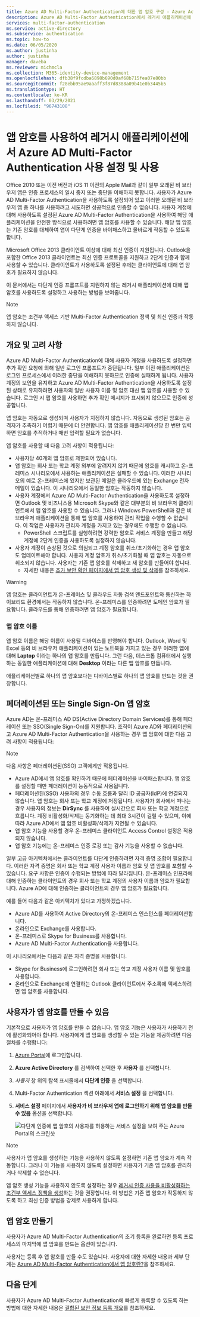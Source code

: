 ```yaml
---
title: Azure AD Multi-Factor Authentication에 대한 앱 암호 구성 - Azure Active Directory
description: Azure AD Multi-Factor Authentication에서 레거시 애플리케이션에 대한 앱 암호를 구성하고 사용하는 방법 알아보기
services: multi-factor-authentication
ms.service: active-directory
ms.subservice: authentication
ms.topic: how-to
ms.date: 06/05/2020
ms.author: justinha
author: justinha
manager: daveba
ms.reviewer: michmcla
ms.collection: M365-identity-device-management
ms.openlocfilehash: dfb38f9fcdba6898b690d0af68b715fea07e80bb
ms.sourcegitcommit: f28ebb95ae9aaaff3f87d8388a09b41e0b3445b5
ms.translationtype: HT
ms.contentlocale: ko-KR
ms.lasthandoff: 03/29/2021
ms.locfileid: "96743108"
---
```

# <a name="enable-and-use-azure-ad-multi-factor-authentication-with-legacy-applications-using-app-passwords"></a>앱 암호를 사용하여 레거시 애플리케이션에서 Azure AD Multi-Factor Authentication 사용 설정 및 사용

Office 2010 또는 이전 버전과 iOS 11 이전의 Apple Mail과 같이 일부 오래된 비 브라우저 앱은 인증 프로세스의 일시 중지 또는 중단을 이해하지 못합니다. 사용자가 Azure AD Multi-Factor Authentication을 사용하도록 설정되어 있고 이러한 오래된 비 브라우저 앱 중 하나를 사용하려고 시도하면 성공적으로 인증할 수 없습니다. 사용자 계정에 대해 사용하도록 설정된 Azure AD Multi-Factor Authentication을 사용하여 해당 애플리케이션을 안전한 방식으로 사용하려면 앱 암호를 사용할 수 있습니다. 해당 앱 암호는 기존 암호를 대체하여 앱이 다단계 인증을 바이패스하고 올바르게 작동할 수 있도록 합니다.

Microsoft Office 2013 클라이언트 이상에 대해 최신 인증이 지원됩니다. Outlook을 포함한 Office 2013 클라이언트는 최신 인증 프로토콜을 지원하고 2단계 인증과 함께 사용할 수 있습니다. 클라이언트가 사용하도록 설정된 후에는 클라이언트에 대해 앱 암호가 필요하지 않습니다.

이 문서에서는 다단계 인증 프롬프트를 지원하지 않는 레거시 애플리케이션에 대해 앱 암호를 사용하도록 설정하고 사용하는 방법을 보여줍니다.

>[!NOTE]
> 앱 암호는 조건부 액세스 기반 Multi-Factor Authentication 정책 및 최신 인증과 작동하지 않습니다.

## <a name="overview-and-considerations"></a>개요 및 고려 사항

Azure AD Multi-Factor Authentication에 대해 사용자 계정을 사용하도록 설정하면 추가 확인 요청에 의해 일반 로그인 프롬프트가 중단됩니다. 일부 이전 애플리케이션은 로그인 프로세스에서 이러한 중단을 이해하지 못하므로 인증에 실패하게 됩니다. 사용자 계정의 보안을 유지하고 Azure AD Multi-Factor Authentication을 사용하도록 설정된 상태로 유지하려면 사용자의 일반 사용자 이름 및 암호 대신 앱 암호를 사용할 수 있습니다. 로그인 시 앱 암호를 사용하면 추가 확인 메시지가 표시되지 않으므로 인증에 성공합니다.

앱 암호는 자동으로 생성되며 사용자가 지정하지 않습니다. 자동으로 생성된 암호는 공격자가 추측하기 어렵기 때문에 더 안전합니다. 앱 암호를 애플리케이션당 한 번만 입력하면 암호를 추적하거나 매번 입력할 필요가 없습니다.

앱 암호를 사용할 때 다음 고려 사항이 적용됩니다:

* 사용자당 40개의 앱 암호로 제한되어 있습니다.
* 앱 암호는 회사 또는 학교 계정 외부에 알려지지 않기 때문에 암호를 캐시하고 온-프레미스 시나리오에서 사용하는 애플리케이션은 실패할 수 있습니다. 이러한 시나리오의 예로 온-프레미스에 있지만 보관된 메일은 클라우드에 있는 Exchange 전자 메일이 있습니다. 이 시나리오에서 동일한 암호는 작동하지 않습니다.
* 사용자 계정에서 Azure AD Multi-Factor Authentication을 사용하도록 설정하면 Outlook 및 비즈니스용 Microsoft Skype와 같은 대부분의 비 브라우저 클라이언트에서 앱 암호를 사용할 수 있습니다. 그러나 Windows PowerShell과 같은 비 브라우저 애플리케이션을 통해 앱 암호를 사용하여 관리 작업을 수행할 수 없습니다. 이 작업은 사용자가 관리자 계정을 가지고 있는 경우에도 수행할 수 없습니다.
    * PowerShell 스크립트를 실행하려면 강력한 암호로 서비스 계정을 만들고 해당 계정에 2단계 인증을 사용하도록 설정하지 않습니다.
* 사용자 계정이 손상된 것으로 의심되고 계정 암호를 취소/초기화하는 경우 앱 암호도 업데이트해야 합니다. 사용자 계정 암호가 취소/초기화될 때 앱 암호는 자동으로 취소되지 않습니다. 사용자는 기존 앱 암호를 삭제하고 새 암호를 만들어야 합니다.
   * 자세한 내용은 [추가 보안 확인 페이지에서 앱 암호 생성 및 삭제](../user-help/multi-factor-authentication-end-user-app-passwords.md#create-and-delete-app-passwords-from-the-additional-security-verification-page)를 참조하세요.

>[!WARNING]
> 앱 암호는 클라이언트가 온-프레미스 및 클라우드 자동 검색 엔드포인트와 통신하는 하이브리드 환경에서는 작동하지 않습니다. 온-프레미스를 인증하려면 도메인 암호가 필요합니다. 클라우드를 통해 인증하려면 앱 암호가 필요합니다.

### <a name="app-password-names"></a>앱 암호 이름

앱 암호 이름은 해당 이름이 사용될 디바이스를 반영해야 합니다. Outlook, Word 및 Excel 등의 비 브라우저 애플리케이션이 있는 노트북을 가지고 있는 경우 이러한 앱에 대해 **Laptop** 이라는 하나의 앱 암호를 만듭니다. 그런 다음, 데스크톱 컴퓨터에서 실행하는 동일한 애플리케이션에 대해 **Desktop** 이라는 다른 앱 암호를 만듭니다.

애플리케이션별로 하나의 앱 암호보다는 디바이스별로 하나의 앱 암호를 만드는 것을 권장합니다.

## <a name="federated-or-single-sign-on-app-passwords"></a>페더레이션된 또는 Single Sign-On 앱 암호

Azure AD는 온-프레미스 AD DS(Active Directory Domain Services)를 통해 페더레이션 또는 SSO(Single Sign-On)를 지원합니다. 조직이 Azure AD와 페더레이션되고 Azure AD Multi-Factor Authentication을 사용하는 경우 앱 암호에 대한 다음 고려 사항이 적용됩니다:

>[!NOTE]
> 다음 사항은 페더레이션된(SSO) 고객에게만 적용됩니다.

* Azure AD에서 앱 암호를 확인하기 때문에 페더레이션을 바이패스합니다. 앱 암호를 설정할 때만 페더레이션이 능동적으로 사용됩니다.
* 페더레이션된(SSO) 사용자의 경우 수동 흐름과 달리 ID 공급자(IdP)에 연결되지 않습니다. 앱 암호는 회사 또는 학교 계정에 저장됩니다. 사용자가 회사에서 떠나는 경우 사용자의 정보는 **DirSync** 를 사용하여 실시간으로 회사 또는 학교 계정으로 흐릅니다. 계정 비활성화/삭제는 동기화하는 데 최대 3시간이 걸릴 수 있으며, 이에 따라 Azure AD에서 앱 암호 비활성화/삭제가 지연될 수 있습니다.
* 앱 암호 기능을 사용할 경우 온-프레미스 클라이언트 Access Control 설정은 적용되지 않습니다.
* 앱 암호 기능에는 온-프레미스 인증 로깅 또는 감사 기능을 사용할 수 없습니다.

일부 고급 아키텍처에서는 클라이언트를 다단계 인증하려면 자격 증명 조합이 필요합니다. 이러한 자격 증명은 회사 또는 학교 계정 사용자 이름과 암호 및 앱 암호를 포함할 수 있습니다. 요구 사항은 인증이 수행되는 방법에 따라 달라집니다. 온-프레미스 인프라에 대해 인증하는 클라이언트의 경우 회사 또는 학교 계정의 사용자 이름과 암호가 필요합니다. Azure AD에 대해 인증하는 클라이언트의 경우 앱 암호가 필요합니다.

예를 들어 다음과 같은 아키텍처가 있다고 가정하겠습니다.

* Azure AD를 사용하여 Active Directory의 온-프레미스 인스턴스를 페더레이션합니다.
* 온라인으로 Exchange를 사용합니다.
* 온-프레미스로 Skype for Business를 사용합니다.
* Azure AD Multi-Factor Authentication을 사용합니다.

이 시나리오에서는 다음과 같은 자격 증명을 사용합니다.

* Skype for Business에 로그인하려면 회사 또는 학교 계정 사용자 이름 및 암호를 사용합니다.
* 온라인으로 Exchange에 연결하는 Outlook 클라이언트에서 주소록에 액세스하려면 앱 암호를 사용합니다.

## <a name="allow-users-to-create-app-passwords"></a>사용자가 앱 암호를 만들 수 있음

기본적으로 사용자가 앱 암호를 만들 수 없습니다. 앱 암호 기능은 사용자가 사용하기 전에 활성화되어야 합니다. 사용자에게 앱 암호를 생성할 수 있는 기능을 제공하려면 다음 절차를 수행합니다:

1. [Azure Portal](https://portal.azure.com)에 로그인합니다.
2. **Azure Active Directory** 를 검색하여 선택한 후 **사용자** 를 선택합니다.
3. *사용자* 창 위의 탐색 표시줄에서 **다단계 인증** 을 선택합니다.
4. Multi-Factor Authentication 섹션 아래에서 **서비스 설정** 을 선택합니다.
5. **서비스 설정** 페이지에서 **사용자가 비 브라우저 앱에 로그인하기 위해 앱 암호를 만들 수 있음** 옵션을 선택합니다.

    ![다단계 인증에 앱 암호의 사용자를 허용하는 서비스 설정을 보여 주는 Azure Portal의 스크린샷](media/concept-authentication-methods/app-password-authentication-method.png)
    
> [!NOTE]
>
> 사용자가 앱 암호를 생성하는 기능을 사용하지 않도록 설정하면 기존 앱 암호가 계속 작동합니다. 그러나 이 기능을 사용하지 않도록 설정하면 사용자가 기존 앱 암호를 관리하거나 삭제할 수 없습니다.
>
> 앱 암호 생성 기능을 사용하지 않도록 설정하는 경우 [레거시 인증 사용을 비활성화하는 조건부 액세스 정책을 생성](../conditional-access/block-legacy-authentication.md)하는 것을 권장합니다. 이 방법은 기존 앱 암호가 작동하지 않도록 하고 최신 인증 방법을 강제로 사용하게 합니다.

## <a name="create-an-app-password"></a>앱 암호 만들기

사용자가 Azure AD Multi-Factor Authentication의 초기 등록을 완료하면 등록 프로세스의 마지막에 앱 암호를 만드는 옵션이 있습니다.

사용자는 등록 후 앱 암호를 만들 수도 있습니다. 사용자에 대한 자세한 내용과 세부 단계는 [Azure AD Multi-Factor Authentication에서 앱 암호란?](../user-help/multi-factor-authentication-end-user-app-passwords.md)을 참조하세요.

## <a name="next-steps"></a>다음 단계

사용자가 Azure AD Multi-Factor Authentication에 빠르게 등록할 수 있도록 하는 방법에 대한 자세한 내용은 [결합된 보안 정보 등록 개요](concept-registration-mfa-sspr-combined.md)를 참조하세요.
